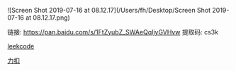 ![Screen Shot 2019-07-16 at 08.12.17](/Users/fh/Desktop/Screen Shot 2019-07-16 at 08.12.17.png)

链接: https://pan.baidu.com/s/1FtZyubZ_SWAeQqIjyGVHvw 提取码: cs3k 

[leekcode](https://leetcode.com/explore/)

[力扣](https://leetcode.com/problemset/all/)

